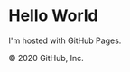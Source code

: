 <!DOCTYPE html>
<html>
<body>
<h1>Hello World</h1>
<p>I'm hosted with GitHub Pages.</p>
</body>
</html>
© 2020 GitHub, Inc.
